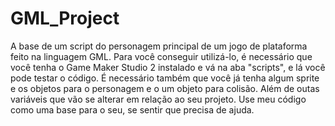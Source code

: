 # GML_Project
A base de um script do personagem principal de um jogo de plataforma feito na linguagem GML.
Para você conseguir utilizá-lo, é necessário que você tenha o Game Maker Studio 2 instalado e vá na aba "scripts", e lá você pode testar o código.
É necessário também que você já tenha algum sprite e os objetos para o personagem e o um objeto para colisão. Além de outas variáveis que vão se alterar em relação ao seu projeto. Use meu código como uma base para o seu, se sentir que precisa de ajuda. 
